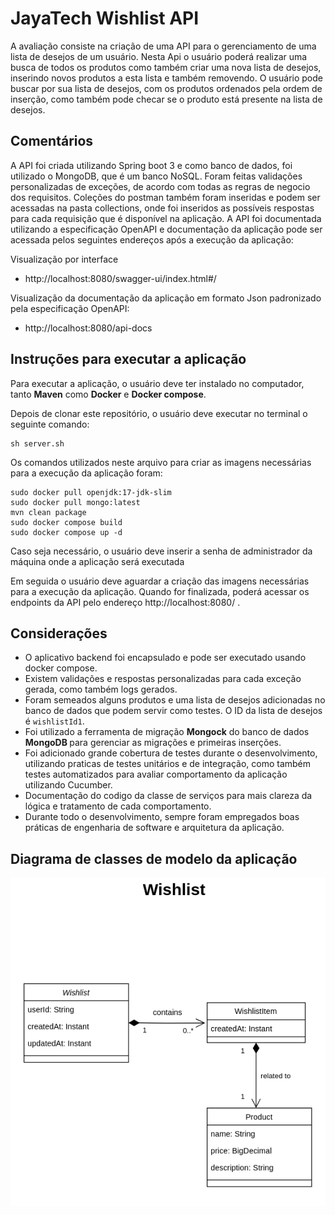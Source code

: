 # JayaTech Wishlist API
A avaliação consiste na criação de uma API para o gerenciamento de uma lista de desejos de um usuário. Nesta Api o usuário poderá realizar uma busca de todos os produtos como também criar uma nova lista de desejos, inserindo novos produtos a esta lista e também removendo. O usuário pode buscar por sua lista de desejos, com os produtos ordenados pela ordem de inserção, como também pode checar se o produto está presente na lista de desejos.

## Comentários
A API foi criada utilizando Spring boot 3 e como banco de dados, foi utilizado o MongoDB, que é um banco NoSQL. Foram feitas validações personalizadas de exceções, de acordo com todas as regras de negocio dos requisitos. Coleções do postman também foram inseridas e podem ser acessadas na pasta collections, onde foi inseridos as possíveis respostas para cada requisição que é disponível na aplicação.
A API foi documentada utilizando a especificação OpenAPI e documentação da aplicação pode ser acessada pelos seguintes endereços após a execução da aplicação:

Visualização por interface
* http://localhost:8080/swagger-ui/index.html#/

Visualização da documentação da aplicação em formato Json padronizado  pela especificação OpenAPI:
* http://localhost:8080/api-docs

## Instruções para executar a aplicação
Para executar a aplicação, o usuário deve ter instalado no computador, tanto <b>Maven</b> como <b>Docker</b> e <b>Docker compose</b>.

Depois de clonar este repositório, o usuário deve executar no terminal o seguinte comando:

```
sh server.sh
```
Os comandos utilizados neste arquivo para criar as imagens necessárias para a execução da aplicação foram:

```
sudo docker pull openjdk:17-jdk-slim
sudo docker pull mongo:latest
mvn clean package
sudo docker compose build
sudo docker compose up -d
```

Caso seja necessário, o usuário deve inserir a senha de administrador da máquina onde a aplicação será executada

Em seguida o usuário deve aguardar a criação das imagens necessárias para a execução da aplicação. Quando for finalizada, poderá acessar os endpoints da API pelo endereço http://localhost:8080/ .

## Considerações
* O aplicativo backend foi encapsulado e pode ser executado usando docker compose.
* Existem validações e respostas personalizadas para cada exceção gerada, como também logs gerados.
* Foram semeados alguns produtos e uma lista de desejos adicionadas no banco de dados que podem servir como testes. O ID da lista de desejos é ``wishlistId1``.
* Foi utilizado a ferramenta de migração <b>Mongock</b> do banco de dados <b>MongoDB </b>para gerenciar as migrações e primeiras inserções.
* Foi adicionado grande cobertura de testes durante o desenvolvimento, utilizando praticas de testes unitários e de integração, como também testes automatizados para avaliar comportamento da aplicação utilizando Cucumber.
* Documentação do codigo da classe de serviços para mais clareza da lógica e tratamento de cada comportamento.
* Durante todo o desenvolvimento, sempre foram empregados boas práticas de engenharia de software e arquitetura da aplicação.

## Diagrama de classes de modelo da aplicação
![Diagrama de classes de modelo- Wishlist](diagrams/wishlist-class-diagram.drawio.png)